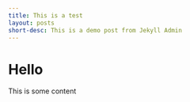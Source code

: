 ```yaml
---
title: This is a test
layout: posts
short-desc: This is a demo post from Jekyll Admin
---
```


# Hello

This is some content